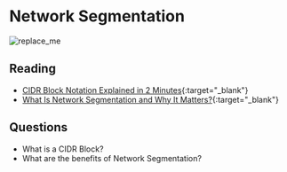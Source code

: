 # Network Segmentation

![replace_me](https://codeworks.blob.core.windows.net/public/assets/img/illustrations/placeholder.svg)

## Reading

- [CIDR Block Notation Explained in 2 Minutes](https://medium.com/@acropoiesis/cidr-block-notation-explained-in-2-minutes-1010ec0dbc15){:target="_blank"}
- [What Is Network Segmentation and Why It Matters?](https://www.comptia.org/blog/security-awareness-training-network-segmentation){:target="_blank"}


## Questions
- What is a CIDR Block?
- What are the benefits of Network Segmentation?
